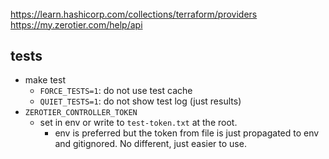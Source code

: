 ######

https://learn.hashicorp.com/collections/terraform/providers
https://my.zerotier.com/help/api

## tests

- make test
  - `FORCE_TESTS=1`: do not use test cache
  - `QUIET_TESTS=1`: do not show test log (just results)
- `ZEROTIER_CONTROLLER_TOKEN`
  - set in env or write to `test-token.txt` at the root.
    - env is preferred but the token from file is just propagated to env and gitignored. No different, just easier to use.
